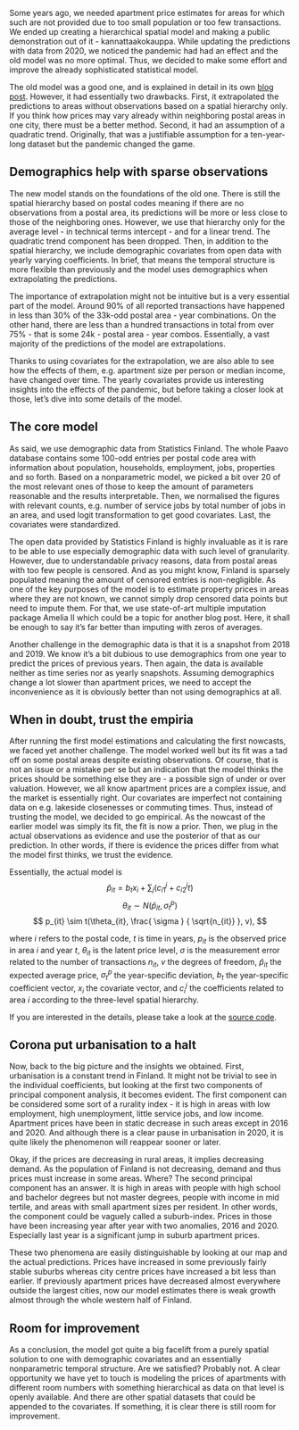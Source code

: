 

Some years ago, we needed apartment price estimates for areas for which such are not provided due to too small population or too few transactions. We ended up creating a hierarchical spatial model and making a public demonstration out of it - kannattaakokauppa. While updating the predictions with data from 2020, we noticed the pandemic had had an effect and the old model was no more optimal. Thus, we decided to make some effort and improve the already sophisticated statistical model.

The old model was a good one, and is explained in detail in its own [blog post](http://ropengov.org/2015/06/a-hierarchical-model-of-finnish-apartment-prices/). However, it had essentially two drawbacks. First, it extrapolated the predictions to areas without observations based on a spatial hierarchy only. If you think how prices may vary already within neighboring postal areas in one city, there must be a better method. Second, it had an assumption of a quadratic trend. Originally, that was a justifiable assumption for a ten-year-long dataset but the pandemic changed the game.

## Demographics help with sparse observations

The new model stands on the foundations of the old one. There is still the spatial hierarchy based on postal codes meaning if there are no observations from a postal area, its predictions will be more or less close to those of the neighboring ones. However, we use that hierarchy only for the average level - in technical terms intercept - and for a linear trend. The quadratic trend component has been dropped. Then, in addition to the spatial hierarchy, we include demographic covariates from open data with yearly varying coefficients. In brief, that means the temporal structure is more flexible than previously and the model uses demographics when extrapolating the predictions.

The importance of extrapolation might not be intuitive but is a very essential part of the model. Around 90% of all reported transactions have happened in less than 30% of the 33k-odd postal area - year combinations. On the other hand, there are less than a hundred transactions in total from over 75% - that is some 24k - postal area - year combos. Essentially, a vast majority of the predictions of the model are extrapolations.

Thanks to using covariates for the extrapolation, we are also able to see how the effects of them, e.g. apartment size per person or median income, have changed over time. The yearly covariates provide us interesting insights into the effects of the pandemic, but before taking a closer look at those, let’s dive into some details of the model.

## The core model

As said, we use demographic data from Statistics Finland. The whole Paavo database contains some 100-odd entries per postal code area with information about population, households, employment, jobs, properties and so forth. Based on a nonparametric model, we picked a bit over 20 of the most relevant ones of those to keep the amount of parameters reasonable and the results interpretable. Then, we normalised the figures with relevant counts, e.g. number of service jobs by total number of jobs in an area, and used logit transformation to get good covariates. Last, the covariates were standardized.

The open data provided by Statistics Finland is highly invaluable as it is rare to be able to use especially demographic data with such level of granularity. However, due to understandable privacy reasons, data from postal areas with too few people is censored. And as you might know, Finland is sparsely populated meaning the amount of censored entries is non-negligible. As one of the key purposes of the model is to estimate property prices in areas where they are not known, we cannot simply drop censored data points but need to impute them. For that, we use state-of-art multiple imputation package Amelia II which could be a topic for another blog post. Here, it shall be enough to say it’s far better than imputing with zeros of averages.

Another challenge in the demographic data is that it is a snapshot from 2018 and 2019. We know it’s a bit dubious to use demographics from one year to predict the prices of previous years. Then again, the data is available neither as time series nor as yearly snapshots. Assuming demographics change a lot slower than apartment prices, we need to accept the inconvenience as it is obviously better than not using demographics at all.

## When in doubt, trust the empiria

After running the first model estimations and calculating the first nowcasts, we faced yet another challenge. The model worked well but its fit was a tad off on some postal areas despite existing observations. Of course, that is not an issue or a mistake per se but an indication that the model thinks the prices should be something else they are - a possible sign of under or over valuation. However, we all know apartment prices are a complex issue, and the market is essentially right. Our covariates are imperfect not containing data on e.g. lakeside closenesses or commuting times. Thus, instead of trusting the model, we decided to go empirical. As the nowcast of the earlier model was simply its fit, the fit is now a prior. Then, we plug in the actual observations as evidence and use the posterior of that as our prediction. In other words, if there is evidence the prices differ from what the model first thinks, we trust the evidence.

Essentially, the actual model is
$$
\hat{p}_{it} = b_t x_i + \sum_j ( c^j_{i1} + c^j_{i2} t )
$$
$$
\theta_{it} \sim N\left( \hat{p}_{it}  , \sigma^p_t \right)
$$
$$
p_{it} \sim t(\theta_{it}, \frac{ \sigma } { \sqrt{n_{it}} }, v),
$$

where $i$ refers to the postal code, $t$ is time in years, $p_{it}$ is the observed price in area $i$ and year $t$, $\theta_{it}$ is the latent price level, $\sigma$ is the measurement error related to the number of transactions $n_{it}$, $v$ the degrees of freedom, $\hat{p}_{it}$ the expected average price, $\sigma^p_{t}$ the year-specific deviation, $b_t$ the year-specific coefficient vector, $x_i$ the covariate vector, and $c^j_{i}$ the coefficients related to area $i$ according to the three-level spatial hierarchy.

If you are interested in the details, please take a look at the [source code](https://github.com/reaktor/Neliohinnat/blob/henrika_2021_factorial/update_2021/source/models/nominal_emp_model.stan).

## Corona put urbanisation to a halt

Now, back to the big picture and the insights we obtained. First, urbanisation is a constant trend in Finland. It might not be trivial to see in the individual coefficients, but looking at the first two components of principal component analysis, it becomes evident. The first component can be considered some sort of a rurality index - it is high in areas with low employment, high unemployment, little service jobs, and low income. Apartment prices have been in static decrease in such areas except in 2016 and 2020. And although there is a clear pause in urbanisation in 2020, it is quite likely the phenomenon will reappear sooner or later.

Okay, if the prices are decreasing in rural areas, it implies decreasing demand. As the population of Finland is not decreasing, demand and thus prices must increase in some areas. Where? The second principal component has an answer. It is high in areas with people with high school and bachelor degrees but not master degrees, people with income in mid tertile, and areas with small apartment sizes per resident. In other words, the component could be vaguely called a suburb-index. Prices in those have been increasing year after year with two anomalies, 2016 and 2020. Especially last year is a significant jump in suburb apartment prices.

These two phenomena are easily distinguishable by looking at our map and the actual predictions. Prices have increased in some previously fairly stable suburbs whereas city centre prices have increased a bit less than earlier. If previously apartment prices have decreased almost everywhere outside the largest cities, now our model estimates there is weak growth almost through the whole western half of Finland.

## Room for improvement

As a conclusion, the model got quite a big facelift from a purely spatial solution to one with demographic covariates and an essentially nonparametric temporal structure. Are we satisfied? Probably not. A clear opportunity we have yet to touch is modeling the prices of apartments with different room numbers with something hierarchical as data on that level is openly available. And there are other spatial datasets that could be appended to the covariates. If something, it is clear there is still room for improvement.

